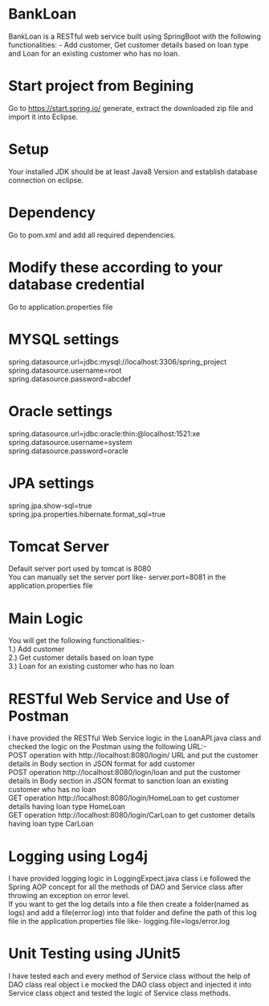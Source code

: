# BankLoan
BankLoan is a RESTful web service built using SpringBoot with the following functionalities: - Add customer, Get customer details based on loan type and Loan for an existing customer who has no loan.

# Start project from Begining
Go to https://start.spring.io/  generate, extract the downloaded zip file and import it into Eclipse.

# Setup
Your installed JDK should be at least Java8 Version and establish database connection on eclipse.

# Dependency
Go to pom.xml and add all required dependencies.

# Modify these according to your database credential
Go to application.properties file
# MYSQL settings
spring.datasource.url=jdbc:mysql://localhost:3306/spring_project <br/>
spring.datasource.username=root <br/>
spring.datasource.password=abcdef
# Oracle settings
spring.datasource.url=jdbc:oracle:thin:@localhost:1521:xe <br/>
spring.datasource.username=system <br/>
spring.datasource.password=oracle
# JPA settings
spring.jpa.show-sql=true <br/>
spring.jpa.properties.hibernate.format_sql=true <br/>

# Tomcat Server
Default server port used by tomcat is 8080 <br/>
You can manually set the server port like- server.port=8081 in the application.properties file

# Main Logic
You will get the following functionalities:- <br/>
1.) Add customer <br/>
2.) Get customer details based on loan type <br/>
3.) Loan for an existing customer who has no loan

# RESTful Web Service and Use of Postman
I have provided the RESTful Web Service logic in the LoanAPI.java class and checked the logic on the Postman using the following URL:- <br/>
POST operation with http://localhost:8080/login/ URL and put the customer details in Body section in JSON format for add customer <br/>
POST operation http://localhost:8080/login/loan and put the customer details in Body section in JSON format to sanction loan an existing customer who has no loan <br/>
GET operation http://localhost:8080/login/HomeLoan to get customer details having loan type HomeLoan <br/>
GET operation http://localhost:8080/login/CarLoan to get customer details having loan type CarLoan

# Logging using Log4j
I have provided logging logic in LoggingExpect.java class i.e followed the Spring AOP concept for all the methods of DAO and Service class after throwing an exception on error level. <br/>
If you want to get the log details into a file then create a folder(named as logs) and add a file(error.log) into that folder and define the path of this log file in the application.properties file like- logging.file=logs/error.log

# Unit Testing using JUnit5
I have tested each and every method of Service class without the help of DAO class real object i.e mocked the DAO class object and injected it into Service class object and tested the logic of Service class methods.
